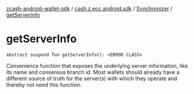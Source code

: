 [zcash-android-wallet-sdk](../../index.md) / [cash.z.ecc.android.sdk](../index.md) / [Synchronizer](index.md) / [getServerInfo](./get-server-info.md)

# getServerInfo

`abstract suspend fun getServerInfo(): <ERROR CLASS>`

Convenience function that exposes the underlying server information, like its name and
consensus branch id. Most wallets should already have a different source of truth for the
server(s) with which they operate and thereby not need this function.

